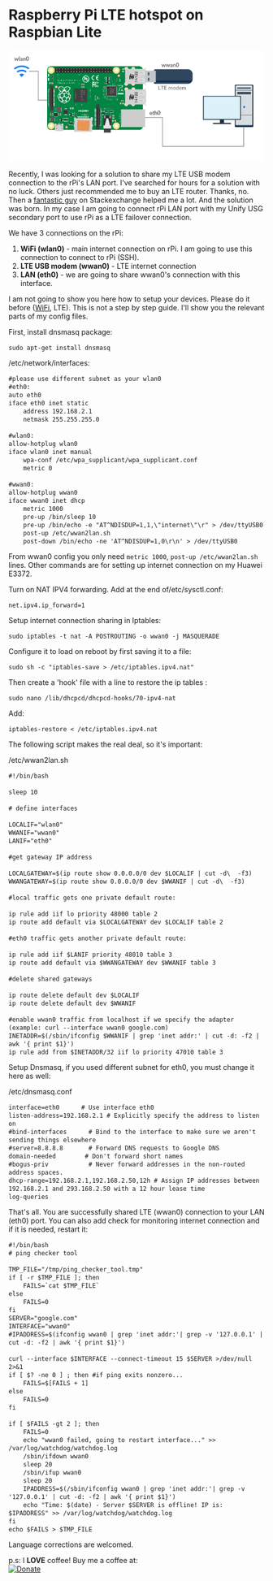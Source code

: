# Raspberry Pi LTE hotspot on Raspbian Lite

![alt text](images/network_diagram.png "Network diagram")

Recently, I was looking for a solution to share my LTE USB modem connection to the rPi's LAN port. I've searched for hours for a solution with no luck. Others just recommended me to buy an LTE router. Thanks, no. Then a [fantastic guy](https://raspberrypi.stackexchange.com/users/10699/lossleader) on Stackexchange helped me a lot. And the solution was born. In my case I am going to connect rPi LAN port with my Unify USG secondary port to use rPi as a LTE failover connection.

We have 3 connections on the rPi:

1. **WiFi (wlan0)** - main internet connection on rPi. I am going to use this connection to connect to rPi (SSH).
2. **LTE USB modem (wwan0)** - LTE internet connection
3. **LAN (eth0)** - we are going to share wwan0's connection with this interface.

I am not going to show you here how to setup your devices. Please do it before ([WiFi](https://www.raspberrypi.org/documentation/configuration/wireless/wireless-cli.md), LTE). This is not a step by step guide. I'll show you the relevant parts of my config files.

First, install dnsmasq package:

    sudo apt-get install dnsmasq

/etc/network/interfaces:
        
    #please use different subnet as your wlan0
    #eth0:
    auto eth0  
    iface eth0 inet static  
    	address 192.168.2.1
    	netmask 255.255.255.0
    
    #wlan0:
    allow-hotplug wlan0
    iface wlan0 inet manual
        wpa-conf /etc/wpa_supplicant/wpa_supplicant.conf
        metric 0  
    
    #wwan0:
    allow-hotplug wwan0
    iface wwan0 inet dhcp
        metric 1000
        pre-up /bin/sleep 10
        pre-up /bin/echo -e "AT^NDISDUP=1,1,\"internet\"\r" > /dev/ttyUSB0
        post-up /etc/wwan2lan.sh
        post-down /bin/echo -ne 'AT^NDISDUP=1,0\r\n' > /dev/ttyUSB0


From wwan0 config you only need `metric 1000`, `post-up /etc/wwan2lan.sh` lines. Other commands are for setting up internet connection on my Huawei E3372.

Turn on NAT IPV4 forwarding. Add at the end of/etc/sysctl.conf:

    net.ipv4.ip_forward=1

Setup internet connection sharing in Iptables:

    sudo iptables -t nat -A POSTROUTING -o wwan0 -j MASQUERADE

Configure it to load on reboot by first saving it to a file:

    sudo sh -c "iptables-save > /etc/iptables.ipv4.nat"

Then create a 'hook' file with a line to restore the ip tables :

    sudo nano /lib/dhcpcd/dhcpcd-hooks/70-ipv4-nat

Add:

    iptables-restore < /etc/iptables.ipv4.nat
    
The following script makes the real deal, so it's important:

/etc/wwan2lan.sh

    #!/bin/bash
   
    sleep 10
    
    # define interfaces
    
    LOCALIF="wlan0"
    WWANIF="wwan0"
    LANIF="eth0"
    
    #get gateway IP address
    
    LOCALGATEWAY=$(ip route show 0.0.0.0/0 dev $LOCALIF | cut -d\  -f3)
    WWANGATEWAY=$(ip route show 0.0.0.0/0 dev $WWANIF | cut -d\  -f3)
     
    #local traffic gets one private default route:
    
    ip rule add iif lo priority 48000 table 2
    ip route add default via $LOCALGATEWAY dev $LOCALIF table 2
    
    #eth0 traffic gets another private default route:
    
    ip rule add iif $LANIF priority 48010 table 3
    ip route add default via $WWANGATEWAY dev $WWANIF table 3
    
    #delete shared gateways
    
    ip route delete default dev $LOCALIF
    ip route delete default dev $WWANIF
    
    #enable wwan0 traffic from localhost if we specify the adapter (example: curl --interface wwan0 google.com)
    INETADDR=$(/sbin/ifconfig $WWANIF | grep 'inet addr:' | cut -d: -f2 | awk '{ print $1}')
    ip rule add from $INETADDR/32 iif lo priority 47010 table 3

Setup Dnsmasq, if you used different subnet for eth0, you must change it here as well:

/etc/dnsmasq.conf

    interface=eth0      # Use interface eth0  
    listen-address=192.168.2.1 # Explicitly specify the address to listen on  
    #bind-interfaces      # Bind to the interface to make sure we aren't sending things elsewhere  
    #server=8.8.8.8       # Forward DNS requests to Google DNS  
    domain-needed        # Don't forward short names  
    #bogus-priv           # Never forward addresses in the non-routed address spaces.  
    dhcp-range=192.168.2.1,192.168.2.50,12h # Assign IP addresses between 192.168.2.1 and 293.168.2.50 with a 12 hour lease time  
    log-queries
    
That's all. You are successfully shared LTE (wwan0) connection to your LAN (eth0) port. You can also add check for monitoring internet connection and if it is needed, restart it:

    #!/bin/bash
    # ping checker tool
    
    TMP_FILE="/tmp/ping_checker_tool.tmp"
    if [ -r $TMP_FILE ]; then
        FAILS=`cat $TMP_FILE`
    else
        FAILS=0
    fi
    SERVER="google.com"
    INTERFACE="wwan0"
    #IPADDRESS=$(ifconfig wwan0 | grep 'inet addr:'| grep -v '127.0.0.1' | cut -d: -f2 | awk '{ print $1}')
    
    curl --interface $INTERFACE --connect-timeout 15 $SERVER >/dev/null 2>&1
    if [ $? -ne 0 ] ; then #if ping exits nonzero...
        FAILS=$[FAILS + 1]
    else
        FAILS=0
    fi
    
    if [ $FAILS -gt 2 ]; then
        FAILS=0
    	echo "wwan0 failed, going to restart interface..." >> /var/log/watchdog/watchdog.log
    	/sbin/ifdown wwan0
    	sleep 20
    	/sbin/ifup wwan0
    	sleep 20
    	IPADDRESS=$(/sbin/ifconfig wwan0 | grep 'inet addr:'| grep -v '127.0.0.1' | cut -d: -f2 | awk '{ print $1}')
    	echo "Time: $(date) - Server $SERVER is offline! IP is: $IPADDRESS" >> /var/log/watchdog/watchdog.log
    fi
    echo $FAILS > $TMP_FILE

Language corrections are welcomed.

p.s:
I **LOVE** coffee! Buy me a coffee at:   
[![Donate](https://img.shields.io/badge/Donate-PayPal-green.svg)](https://www.paypal.com/cgi-bin/webscr?cmd=_donations&business=adriankoooo%40gmail%2ecom&lc=SK&item_name=Adrian%20Mihalko&currency_code=EUR&bn=PP%2dDonationsBF%3abtn_donateCC_LG%2egif%3aNonHosted)
